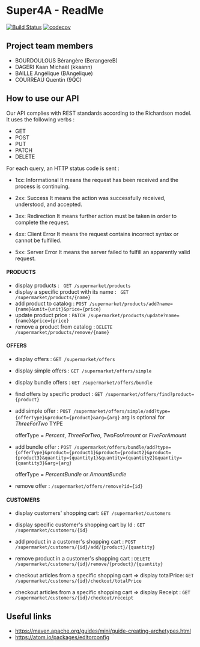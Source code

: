 # Super4A - ReadMe 

[![Build Status](https://travis-ci.org/BerangereB/super4A.svg?branch=master)](https://travis-ci.org/BerangereB/super4A) [![codecov](https://codecov.io/gh/BerangereB/super4A/branch/master/graph/badge.svg)](https://codecov.io/gh/BerangereB/super4A)


## Project team members

- BOURDOULOUS Bérangère (BerangereB)
- DAGERI Kaan Michaël (kkaann)
- BAILLE Angélique (BAngelique)
- COURREAU Quentin (9QC)

## How to use our API

Our API complies with REST standards according to the Richardson model. It uses the following
verbs :
- GET
- POST
- PUT
- PATCH
- DELETE

For each query, an HTTP status code is sent : 

- 1xx: Informational
It means the request has been received and the process is continuing.

- 2xx: Success
It means the action was successfully received, understood, and accepted.

- 3xx: Redirection
It means further action must be taken in order to complete the request.

- 4xx: Client Error
It means the request contains incorrect syntax or cannot be fulfilled.

- 5xx: Server Error
It means the server failed to fulfill an apparently valid request.

#### PRODUCTS 
- display products : ``` GET /supermarket/products```
- display a specific product with its name : ``` GET /supermarket/products/{name}```
- add product to catalog : ```POST /supermarket/products/add?name={name}&unit={unit}&price={price}```
- update product price : ```PATCH /supermarket/products/update?name={name}&price={price}```
- remove a product from catalog : ```DELETE /supermarket/products/remove/{name}```

#### OFFERS
- display offers : ```GET /supermarket/offers```
- display simple offers : ```GET /supermarket/offers/simple```
- display bundle offers : ```GET /supermarket/offers/bundle```
- find offers by specific product : ```GET /supermarket/offers/find?product={product}```
- add simple offer : ```POST /supermarket/offers/simple/add?type={offerType}&product={product}&arg={arg}``` arg is optional for _ThreeForTwo_ TYPE

	offerType = _Percent_, _ThreeForTwo_, _TwoForAmount_ or _FiveForAmount_
- add bundle offer : ```POST /supermarket/offers/bundle/add?type={offerType}&product={product1}&product={product2}&product={product3}&quantity={quantity1}&quantity={quantity2}&quantity={quantity3}&arg={arg}```

	offerType = _PercentBundle_ or _AmountBundle_
- remove offer : ```/supermarket/offers/remove?id={id}```

#### CUSTOMERS
- display customers' shopping cart: ```GET /supermarket/customers```
- display specific customer's shopping cart by Id : ```GET /supermarket/customers/{id}```
- add product in a customer's shopping cart : ```POST /supermarket/customers/{id}/add/{product}/{quantity}```
- remove product in a customer's shopping cart : ```DELETE /supermarket/customers/{id}/remove/{product}/{quantity}```

- checkout articles from a specific shopping cart => display totalPrice: ```GET /supermarket/customers/{id}/checkout/totalPrice```
- checkout articles from a specific shopping cart => display Receipt : ```GET /supermarket/customers/{id}/checkout/receipt```


## Useful links

- https://maven.apache.org/guides/mini/guide-creating-archetypes.html
- https://atom.io/packages/editorconfig
